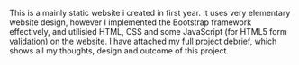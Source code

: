 This is a mainly static website i created in first year. It uses very elementary website design, however I implemented the Bootstrap framework effectively, and utilisied HTML, CSS and some JavaScript (for HTML5 form validation) on the website. 
I have attached my full project debrief, which shows all my thoughts, design and outcome of this project.
